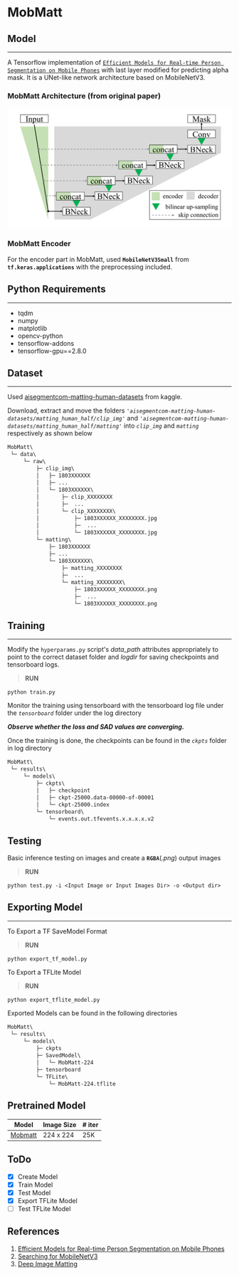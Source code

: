 # MobMatt

## Model
---

A Tensorflow implementation of [`Efficient Models for Real-time Person Segmentation
on Mobile Phones`](https://eurasip.org/Proceedings/Eusipco/Eusipco2021/pdfs/0000651.pdf) with last layer modified for predicting alpha mask. It is a UNet-like network architecture based on MobileNetV3.

### MobMatt Architecture (from original paper)

![MobMatt](/documents/images/MobMatt.png)

### MobMatt Encoder

For the encoder part in MobMatt, used **`MobileNetV3Small`** from **`tf.keras.applications`** with the preprocessing included.

## Python Requirements
---

- tqdm
- numpy
- matplotlib
- opencv-python
- tensorflow-addons
- tensorflow-gpu==2.8.0

## Dataset
---

Used [aisegmentcom-matting-human-datasets](https://www.kaggle.com/laurentmih/aisegmentcom-matting-human-datasets) from kaggle.

Download, extract and move the folders *`'aisegmentcom-matting-human-datasets/matting_human_half/clip_img'`* and *`'aisegmentcom-matting-human-datasets/matting_human_half/matting'`* into *`clip_img`* and *`matting`* respectively as shown below

	MobMatt\
	 └─ data\
	     └─ raw\
             ├─ clip_img\
             │   ├─ 1803XXXXXX
             │   ├─ ...
             │   └─ 1803XXXXXX\
             │       ├─ clip_XXXXXXXX
             │       ├─  ...
             │       └─ clip_XXXXXXXX\
             │           ├─ 1803XXXXXX_XXXXXXXX.jpg
             │           ├─  ...
             │           └─ 1803XXXXXX_XXXXXXXX.jpg
             └─ matting\
                 ├─ 1803XXXXXX
                 ├─ ...
                 └─ 1803XXXXXX\
                     ├─ matting_XXXXXXXX
                     ├─  ...
                     └─ matting_XXXXXXXX\
                         ├─ 1803XXXXXX_XXXXXXXX.png
                         ├─  ...
                         └─ 1803XXXXXX_XXXXXXXX.png

## Training
---

Modify the `hyperparams.py` script's *data_path* attributes appropriately to point to the correct dataset folder and *logdir* for saving checkpoints and tensorboard logs.

> **RUN**

	python train.py

Monitor the training using tensorboard with the tensorboard log file under the *`tensorboard`* folder under the log directory 

***Observe whether the loss and SAD values are converging.***

Once the training is done, the checkpoints can be found in the *`ckpts`* folder in log directory

	MobMatt\
	 └─ results\
	     └─ models\
	    	 ├─ ckpts\
	    	 │	 ├─ checkpoint
	    	 │	 ├─ ckpt-25000.data-00000-of-00001
	    	 │	 └─ ckpt-25000.index
	    	 └─ tensorboard\
	    	 	 └─ events.out.tfevents.x.x.x.x.v2

## Testing

Basic inference testing on images and create a **`RGBA`**(*.png*) output images

> **RUN**

	python test.py -i <Input Image or Input Images Dir> -o <Output dir>

## Exporting Model
---

To Export a TF SaveModel Format

> **RUN**

	python export_tf_model.py

To Export a TFLite Model

> **RUN**

	python export_tflite_model.py

Exported Models can be found in the following directories

    MobMatt\
	 └─ results\
	     └─ models\
             ├─ ckpts
             ├─ SavedModel\
             │	 └─ MobMatt-224
             ├─ tensorboard
             └─ TFLite\
             	 └─ MobMatt-224.tflite

## Pretrained Model

| Model | Image Size | # iter |
| --- | --- | --- |
| [Mobmatt](https://drive.google.com/drive/folders/1i4q-WMukjEQMlzs2IbGXcl5Z-VoHaq-Q?usp=sharing) | 224 x 224 | 25K |

## ToDo

- [x] Create Model
- [x] Train Model
- [x] Test Model
- [x] Export TFLite Model
- [ ] Test TFLite Model

## References

1. [Efficient Models for Real-time Person Segmentation
on Mobile Phones](https://eurasip.org/Proceedings/Eusipco/Eusipco2021/pdfs/0000651.pdf)
2. [Searching for MobileNetV3
](https://arxiv.org/pdf/1905.02244.pdf)
3. [Deep Image Matting](https://arxiv.org/pdf/1703.03872.pdf)